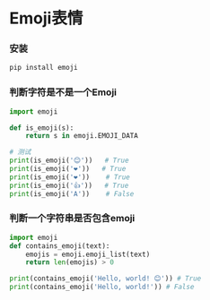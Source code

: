 # Emoji表情
### 安装
```bash
pip install emoji
```     
### 判断字符是不是一个Emoji

```python
import emoji

def is_emoji(s):
    return s in emoji.EMOJI_DATA

# 测试
print(is_emoji('😊'))   # True
print(is_emoji('❤️'))   # True
print(is_emoji('❤'))    # True
print(is_emoji('👍'))   # True
print(is_emoji('A'))    # False
```

### 判断一个字符串是否包含emoji
```python
import emoji
def contains_emoji(text):
    emojis = emoji.emoji_list(text)
    return len(emojis) > 0

print(contains_emoji('Hello, world! 😊')) # True
print(contains_emoji('Hello, world!')) # False 
```
